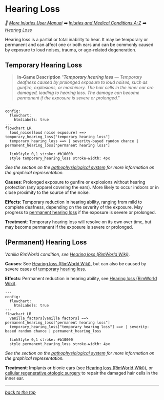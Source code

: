 
# Hearing Loss

<!-- @generate_breadcrumb_trail {"template": "_:file_folder: {0}_", "connector": " :arrow_right: "} -->
_:file_folder: [More Injuries User Manual](/docs/wiki/README.md) :arrow_right: [Injuries and Medical Conditions A-Z](/docs/wiki/injuries/README.md) :arrow_right: [Hearing Loss](/docs/wiki/injuries/hearing-loss.md)_
<!-- @end_generated_block -->

Hearing loss is a partial or total inability to hear. It may be temporary or permanent and can affect one or both ears and can be commonly caused by exposure to loud noises, trauma, or age-related degeneration.

## Temporary Hearing Loss

> **In-Game Description**
> _"**Temporary hearing loss** &mdash; Temporary deafness caused by prolonged exposure to loud noises, such as gunfire, explosions, or machinery. The hair cells in the inner ear are damaged, leading to hearing loss. The damage can become permanent if the exposure is severe or prolonged."_

```mermaid
---
config:
  flowchart:
    htmlLabels: true
---
flowchart LR
  loud_noise[loud noise exposure] ==> temporary_hearing_loss["temporary hearing loss"]
  temporary_hearing_loss ==> | severity-based random chance | permanent_hearing_loss["permanent hearing loss"]

  linkStyle 0,1 stroke: #b10000
  style temporary_hearing_loss stroke-width: 4px
```

*See the section on the [pathophysiological system](/docs/wiki/pathophysiological-system.md#pathophysiological-system) for more information on the graphical representation.*

**Causes**: Prolonged exposure to gunfire or explosions without hearing protection (any apparel covering the ears). More likely to occur indoors or in close proximity to the source of the noise.

**Effects**: Temporary reduction in hearing ability, ranging from mild to complete deafness, depending on the severity of the exposure. May progress to [permanent hearing loss](#permanent-hearing-loss) if the exposure is severe or prolonged.

**Treatment**: Temporary hearing loss will resolve on its own over time, but may become permanent if the exposure is severe or prolonged.

## (Permanent) Hearing Loss

_Vanilla RimWorld condition, see [Hearing loss (RimWorld Wiki)](https://rimworldwiki.com/wiki/Ailments#Hearing_loss)_.

**Causes**: See [Hearing loss (RimWorld Wiki)](https://rimworldwiki.com/wiki/Ailments#Hearing_loss), but can also be caused by severe cases of [temporary hearing loss](#temporary-hearing-loss).

**Effects**: Permanent reduction in hearing ability, see [Hearing loss (RimWorld Wiki)](https://rimworldwiki.com/wiki/Ailments#Hearing_loss).

```mermaid
---
config:
  flowchart:
    htmlLabels: true
---
flowchart LR
  vanilla_factors[vanilla factors] ==> permanent_hearing_loss["permanent hearing loss"]
  temporary_hearing_loss["temporary hearing loss"] ==> | severity-based random chance | permanent_hearing_loss

  linkStyle 0,1 stroke: #b10000
  style permanent_hearing_loss stroke-width: 4px
```

*See the section on the [pathophysiological system](/docs/wiki/pathophysiological-system.md#pathophysiological-system) for more information on the graphical representation.*

**Treatment**: Implants or bionic ears (see [Hearing loss (RimWorld Wiki)](https://rimworldwiki.com/wiki/Ailments#Hearing_loss)), or [cellular regenerative otologic surgery](/docs/wiki/surgeries.md#cellular-regenerative-otologic-surgery) to repair the damaged hair cells in the inner ear.

<!-- @generate_link_to_top {"template": "---\n_[back to the top]({1})_"} -->
---
_[back to the top](#hearing-loss)_
<!-- @end_generated_block -->
